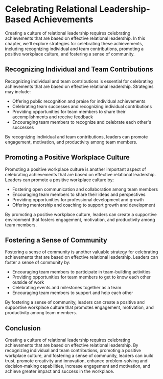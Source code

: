 Celebrating Relational Leadership-Based Achievements
============================================================================================================

Creating a culture of relational leadership requires celebrating achievements that are based on effective relational leadership. In this chapter, we'll explore strategies for celebrating these achievements, including recognizing individual and team contributions, promoting a positive workplace culture, and fostering a sense of community.

Recognizing Individual and Team Contributions
---------------------------------------------

Recognizing individual and team contributions is essential for celebrating achievements that are based on effective relational leadership. Strategies may include:

* Offering public recognition and praise for individual achievements
* Celebrating team successes and recognizing individual contributions
* Providing opportunities for team members to share their accomplishments and receive feedback
* Encouraging team members to recognize and celebrate each other's successes

By recognizing individual and team contributions, leaders can promote engagement, motivation, and productivity among team members.

Promoting a Positive Workplace Culture
--------------------------------------

Promoting a positive workplace culture is another important aspect of celebrating achievements that are based on effective relational leadership. Leaders can promote a positive workplace culture by:

* Fostering open communication and collaboration among team members
* Encouraging team members to share their ideas and perspectives
* Providing opportunities for professional development and growth
* Offering mentorship and coaching to support growth and development

By promoting a positive workplace culture, leaders can create a supportive environment that fosters engagement, motivation, and productivity among team members.

Fostering a Sense of Community
------------------------------

Fostering a sense of community is another valuable strategy for celebrating achievements that are based on effective relational leadership. Leaders can foster a sense of community by:

* Encouraging team members to participate in team-building activities
* Providing opportunities for team members to get to know each other outside of work
* Celebrating events and milestones together as a team
* Encouraging team members to support and help each other

By fostering a sense of community, leaders can create a positive and supportive workplace culture that promotes engagement, motivation, and productivity among team members.

Conclusion
----------

Creating a culture of relational leadership requires celebrating achievements that are based on effective relational leadership. By recognizing individual and team contributions, promoting a positive workplace culture, and fostering a sense of community, leaders can build trust, promote creativity and innovation, enhance problem-solving and decision-making capabilities, increase engagement and motivation, and achieve greater impact and success in the workplace.
